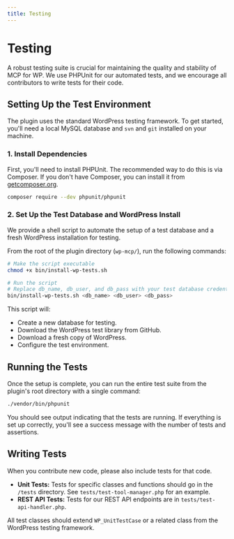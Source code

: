```yaml
---
title: Testing
---
```


# Testing

A robust testing suite is crucial for maintaining the quality and stability of MCP for WP. We use PHPUnit for our automated tests, and we encourage all contributors to write tests for their code.

## <strong>Setting Up the Test Environment</strong>

The plugin uses the standard WordPress testing framework. To get started, you'll need a local MySQL database and `svn` and `git` installed on your machine.

### 1. Install Dependencies

First, you'll need to install PHPUnit. The recommended way to do this is via Composer. If you don't have Composer, you can install it from [getcomposer.org](https://getcomposer.org/).

```bash
composer require --dev phpunit/phpunit
```

### 2. Set Up the Test Database and WordPress Install

We provide a shell script to automate the setup of a test database and a fresh WordPress installation for testing.

From the root of the plugin directory (`wp-mcp/`), run the following commands:

```bash
# Make the script executable
chmod +x bin/install-wp-tests.sh

# Run the script
# Replace db_name, db_user, and db_pass with your test database credentials
bin/install-wp-tests.sh <db_name> <db_user> <db_pass>
```

This script will:
- Create a new database for testing.
- Download the WordPress test library from GitHub.
- Download a fresh copy of WordPress.
- Configure the test environment.

## <strong>Running the Tests</strong>

Once the setup is complete, you can run the entire test suite from the plugin's root directory with a single command:

```bash
./vendor/bin/phpunit
```

You should see output indicating that the tests are running. If everything is set up correctly, you'll see a success message with the number of tests and assertions.

## <strong>Writing Tests</strong>

When you contribute new code, please also include tests for that code.

-   **Unit Tests:** Tests for specific classes and functions should go in the `/tests` directory. See `tests/test-tool-manager.php` for an example.
-   **REST API Tests:** Tests for our REST API endpoints are in `tests/test-api-handler.php`.

All test classes should extend `WP_UnitTestCase` or a related class from the WordPress testing framework. 